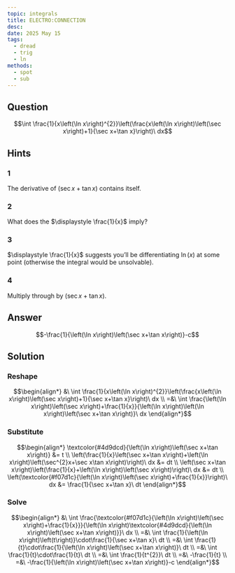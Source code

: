 ```yaml
---
topic: integrals
title: ELECTRO:CONNECTION
desc: 
date: 2025 May 15
tags:
  - dread
  - trig
  - ln
methods:
  - spot
  - sub
---
```



## Question
```math
\int \frac{1}{x\left(\ln x\right)^{2}}\left(\frac{x\left(\ln x\right)\left(\sec x\right)+1}{\sec x+\tan x}\right)\ dx
```


## Hints

### 1
The derivative of $(\sec{x} + \tan{x})$ contains itself.

### 2
What does the $\displaystyle \frac{1}{x}$ imply?

### 3
$\displaystyle \frac{1}{x}$ suggests you’ll be differentiating $\ln(x)$ at some point (otherwise the integral would be unsolvable).

### 4
Multiply through by $(\sec{x} + \tan{x})$.


## Answer
```math
-\frac{1}{\left(\ln x\right)\left(\sec x+\tan x\right)}-c
```


## Solution

### Reshape
```math
\begin{align*}
  &\ \int \frac{1}{x\left(\ln x\right)^{2}}\left(\frac{x\left(\ln x\right)\left(\sec x\right)+1}{\sec x+\tan x}\right)\ dx
  \\ =&\ \int \frac{\left(\ln x\right)\left(\sec x\right)+\frac{1}{x}}{\left(\ln x\right)\left(\ln x\right)\left(\sec x+\tan x\right)}\ dx
\end{align*}
```

### Substitute
```math
\begin{align*}
  \textcolor{#4d9dcd}{\left(\ln x\right)\left(\sec x+\tan x\right)} &= t
  \\ \left(\frac{1}{x}\left(\sec x+\tan x\right)+\left(\ln x\right)\left(\sec^{2}x+\sec x\tan x\right)\right)\ dx &= dt
  \\ \left(\sec x+\tan x\right)\left(\frac{1}{x}+\left(\ln x\right)\left(\sec x\right)\right)\ dx &= dt
  \\ \left(\textcolor{#f07d1c}{\left(\ln x\right)\left(\sec x\right)+\frac{1}{x}}\right)\ dx &= \frac{1}{\sec x+\tan x}\ dt
\end{align*}
```

### Solve
```math
\begin{align*}
  &\ \int \frac{\textcolor{#f07d1c}{\left(\ln x\right)\left(\sec x\right)+\frac{1}{x}}}{\left(\ln x\right)\textcolor{#4d9dcd}{\left(\ln x\right)\left(\sec x+\tan x\right)}}\ dx
  \\ =&\ \int \frac{1}{\left(\ln x\right)\left(t\right)}\cdot\frac{1}{\sec x+\tan x}\ dt
  \\ =&\ \int \frac{1}{t}\cdot\frac{1}{\left(\ln x\right)\left(\sec x+\tan x\right)}\ dt
  \\ =&\ \int \frac{1}{t}\cdot\frac{1}{t}\ dt
  \\ =&\ \int \frac{1}{t^{2}}\ dt
  \\ =&\ -\frac{1}{t}
  \\ =&\ -\frac{1}{\left(\ln x\right)\left(\sec x+\tan x\right)}-c
\end{align*}
```
